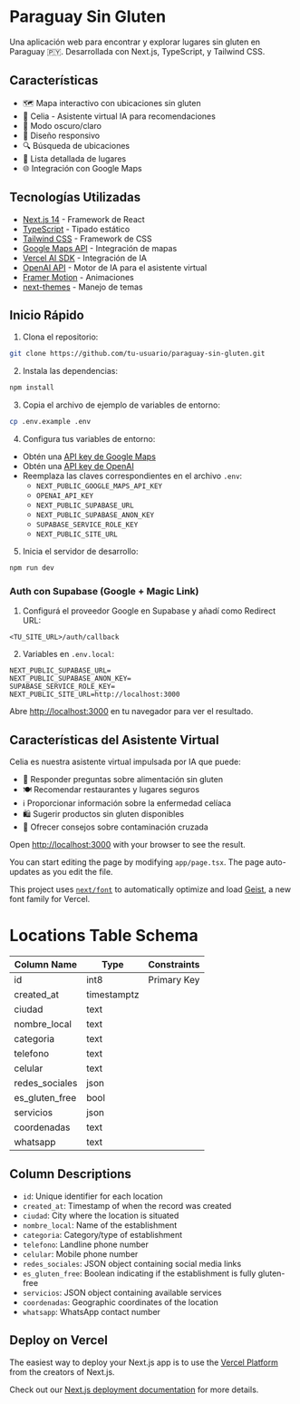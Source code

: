 # Paraguay Sin Gluten

Una aplicación web para encontrar y explorar lugares sin gluten en Paraguay 🇵🇾. Desarrollada con Next.js, TypeScript, y Tailwind CSS.

## Características

- 🗺️ Mapa interactivo con ubicaciones sin gluten
- 💬 Celia - Asistente virtual IA para recomendaciones
- 🌙 Modo oscuro/claro
- 📱 Diseño responsivo
- 🔍 Búsqueda de ubicaciones
- 📍 Lista detallada de lugares
- 🌐 Integración con Google Maps

## Tecnologías Utilizadas

- [Next.js 14](https://nextjs.org/) - Framework de React
- [TypeScript](https://www.typescriptlang.org/) - Tipado estático
- [Tailwind CSS](https://tailwindcss.com/) - Framework de CSS
- [Google Maps API](https://developers.google.com/maps) - Integración de mapas
- [Vercel AI SDK](https://sdk.vercel.ai/docs) - Integración de IA
- [OpenAI API](https://openai.com/api/) - Motor de IA para el asistente virtual
- [Framer Motion](https://www.framer.com/motion/) - Animaciones
- [next-themes](https://github.com/pacocoursey/next-themes) - Manejo de temas

## Inicio Rápido

1. Clona el repositorio:

```bash
git clone https://github.com/tu-usuario/paraguay-sin-gluten.git
```

2. Instala las dependencias:

```bash
npm install
```

3. Copia el archivo de ejemplo de variables de entorno:

```bash
cp .env.example .env
```

4. Configura tus variables de entorno:

- Obtén una [API key de Google Maps](https://developers.google.com/maps/documentation/javascript/get-api-key)
- Obtén una [API key de OpenAI](https://platform.openai.com/api-keys)
- Reemplaza las claves correspondientes en el archivo `.env`:
  - `NEXT_PUBLIC_GOOGLE_MAPS_API_KEY`
  - `OPENAI_API_KEY`
  - `NEXT_PUBLIC_SUPABASE_URL`
  - `NEXT_PUBLIC_SUPABASE_ANON_KEY`
  - `SUPABASE_SERVICE_ROLE_KEY`
  - `NEXT_PUBLIC_SITE_URL`

5. Inicia el servidor de desarrollo:

```bash
npm run dev
```

### Auth con Supabase (Google + Magic Link)

1. Configurá el proveedor Google en Supabase y añadí como Redirect URL:

```
<TU_SITE_URL>/auth/callback
```

2. Variables en `.env.local`:

```
NEXT_PUBLIC_SUPABASE_URL=
NEXT_PUBLIC_SUPABASE_ANON_KEY=
SUPABASE_SERVICE_ROLE_KEY=
NEXT_PUBLIC_SITE_URL=http://localhost:3000
```


Abre [http://localhost:3000](http://localhost:3000) en tu navegador para ver el resultado.

## Características del Asistente Virtual

Celia es nuestra asistente virtual impulsada por IA que puede:

- 💬 Responder preguntas sobre alimentación sin gluten
- 🍽️ Recomendar restaurantes y lugares seguros
- ℹ️ Proporcionar información sobre la enfermedad celíaca
- 🛍️ Sugerir productos sin gluten disponibles
- 🚨 Ofrecer consejos sobre contaminación cruzada

Open [http://localhost:3000](http://localhost:3000) with your browser to see the result.

You can start editing the page by modifying `app/page.tsx`. The page auto-updates as you edit the file.

This project uses [`next/font`](https://nextjs.org/docs/app/building-your-application/optimizing/fonts) to automatically optimize and load [Geist](https://vercel.com/font), a new font family for Vercel.

# Locations Table Schema

| Column Name      | Type         | Constraints |
|-----------------|--------------|-------------|
| id              | int8         | Primary Key |
| created_at      | timestamptz  |             |
| ciudad          | text         |             |
| nombre_local    | text         |             |
| categoria       | text         |             |
| telefono        | text         |             |
| celular         | text         |             |
| redes_sociales  | json         |             |
| es_gluten_free  | bool         |             |
| servicios       | json         |             |
| coordenadas     | text         |             |
| whatsapp        | text         |             |

## Column Descriptions

- `id`: Unique identifier for each location
- `created_at`: Timestamp of when the record was created
- `ciudad`: City where the location is situated
- `nombre_local`: Name of the establishment
- `categoria`: Category/type of establishment
- `telefono`: Landline phone number
- `celular`: Mobile phone number
- `redes_sociales`: JSON object containing social media links
- `es_gluten_free`: Boolean indicating if the establishment is fully gluten-free
- `servicios`: JSON object containing available services
- `coordenadas`: Geographic coordinates of the location
- `whatsapp`: WhatsApp contact number



## Deploy on Vercel

The easiest way to deploy your Next.js app is to use the [Vercel Platform](https://vercel.com/new?utm_medium=default-template&filter=next.js&utm_source=create-next-app&utm_campaign=create-next-app-readme) from the creators of Next.js.

Check out our [Next.js deployment documentation](https://nextjs.org/docs/app/building-your-application/deploying) for more details.
